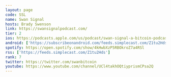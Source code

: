 ```yaml
---
layout: page
code: SSL
name: Swan Signal
hosts: Brady Swenson
link: https://swansignalpodcast.com/
tier: 2
ios: https://podcasts.apple.com/us/podcast/swan-signal-a-bitcoin-podcast/id1503581478
android: ['https://subscribeonandroid.com/feeds.simplecast.com/Z1tu2Hds']
spotify: https://open.spotify.com/show/4kHwbXzP5RBOkroZ7a4RSl
rss: ['https://feeds.simplecast.com/Z1tu2Hds']
rank: 7
twitter: https://twitter.com/swanbitcoin
youtube: https://www.youtube.com/channel/UCl4takhOQtiyprismCPsa2Q
---
```

